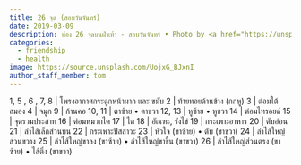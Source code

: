 ```yaml
---
title: 26 จุด (สอบวันจันทร์)
date: 2019-03-09
description: ท่อง 26 จุดบนฝ่าเท้า - สอบวันจันทร์ • Photo by <a href="https://unsplash.com/@meganmenegay">Megan Menegay</a> on <a href="https://unsplash.com/">Unsplash</a>
categories:
  - friendship
  - health
image: https://source.unsplash.com/UojxG_BJxnI
author_staff_member: tom
---
```

1, 5 , 6 , 7, 8 | โพรงอากาศกระดูกหน้าผาก และ ขมับ
2 | ท้ายทอยด้านข้าง (กกหู)
3 | ต่อมใต้สมอง
4 | จมูก
9 | ก้านคอ
10, 11 | ตาซ้าย • ตาขวา
12, 13 | หูซ้าย • หูขวา
14 | ต่อมไทรอยด์
15 | จุดรวมประสาท
16 | ต่อมหมวกไต
17 | ไต
18 | อัณฑะ, รังไข่
19 | กระเพาะอาหาร
20 | ตับอ่อน
21 | ลำไส้เล็กส่วนบน
22 | กระเพาะปัสสาวะ
23 | หัวใจ (ขาซ้าย) • ตับ (ขาขวา)
24 | ลำไส้ใหญ่ส่วนขวาง
25 | ลำไส้ใหญ่ขาลง (ขาซ้าย) • ลำไส้ใหญ่ขาขึ้น (ขาขวา)
26 | ลำไส้ใหญ่ส่วนตรง (ขาซ้าย) • ไส้ติ่ง (ขาขวา)
